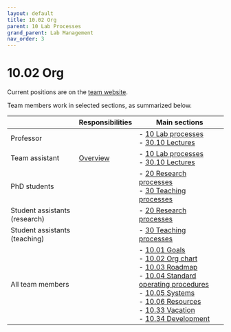 ```yaml
---
layout: default
title: 10.02 Org
parent: 10 Lab Processes
grand_parent: Lab Management
nav_order: 3
---
```


# 10.02 Org

Current positions are on the [team website](https://www.uni-bamberg.de/digital-work/team/).

Team members work in selected sections, as summarized below.



|                               | Responsibilities | Main sections                                                                                                                                                                                                                                                                                                                                                                                                                   |
|-------------------------------|------------------|------------------------------------------------------------------------------------------------------------------------------------------------------------------------------------------------------------------------------------------------------------------------------------------------------------------------------------------------------------|
| Professor                     |                  | -  [ 10 Lab processes ](..)<br> -  [ 30.10 Lectures ]( ../../teaching/30_processes/30.10.lecture.html)                                                                                                                                                                                                                                                                                            |
| Team assistant                | [Overview](10.09.team_assistance.html)    | -  [ 10 Lab processes ](..)<br> -  [ 30.10 Lectures ]( ../../teaching/30_processes/30.10.lecture.html)                                                                                                                                                                                                                                                                                            |
| PhD students                  |                  | -  [ 20 Research processes ]( ../../research/20_processes/ )<br> -  [ 30 Teaching processes ]( ../../teaching/30_processes/ )                                                                                                                                                                                                                                                                                              |
| Student assistants (research) |                  | -  [ 20 Research processes ]( ../../research/20_processes/ )                                                                                                                                                                                                                                                                                                                                                               |
| Student assistants (teaching) |                  | -  [ 30 Teaching processes ]( ../../teaching/30_processes/ )                                                                                                                                                                                                                                                                                                                                                               |
| All team members              |                  | -  [ 10.01 Goals ]( 10.01.goals.html )<br> -  [ 10.02 Org chart ]( 10.02.org.html )<br> -  [ 10.03 Roadmap ]( 10.03.roadmap.html )<br> -  [ 10.04 Standard operating procedures ]( 10.04.sop.html )<br> -  [ 10.05 Systems ]( 10.05.systems-overview.html )<br> -  [ 10.06 Resources ]( 10.06.resources.html )<br> -  [ 10.33 Vacation ]( 10.33.vacation.html )<br> -  [ 10.34 Development ]( 10.34.development.html )<br> |


<!-- 
Team members and responsibilities (ideally with reference to specific categories)
other units
-->

